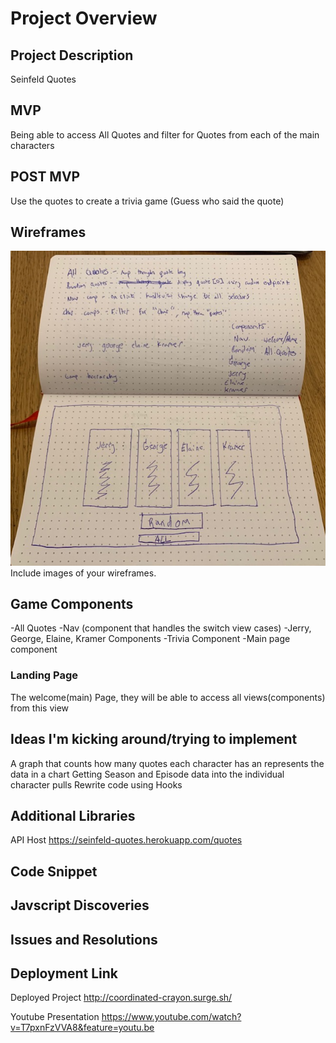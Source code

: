 # Project Overview


## Project Description

Seinfeld Quotes


## MVP

Being able to access All Quotes and filter for Quotes from each of the main characters

## POST MVP

Use the quotes to create a trivia game (Guess who said the quote)

## Wireframes
![wireframe](wireframe.jpeg)
Include images of your wireframes.

## Game Components
-All Quotes
-Nav (component that handles the switch view cases)
-Jerry, George, Elaine, Kramer Components
-Trivia Component
-Main page component


### Landing Page
The welcome(main) Page, they will be able to access all views(components) from this view

## Ideas I'm kicking around/trying to implement
A graph that counts how many quotes each character has an represents the data in a chart
Getting Season and Episode data into the individual character pulls
Rewrite code using Hooks


## Additional Libraries
API Host
 https://seinfeld-quotes.herokuapp.com/quotes


## Code Snippet  


## Javscript Discoveries

## Issues and Resolutions

## Deployment Link
Deployed Project
http://coordinated-crayon.surge.sh/

Youtube Presentation
https://www.youtube.com/watch?v=T7pxnFzVVA8&feature=youtu.be
